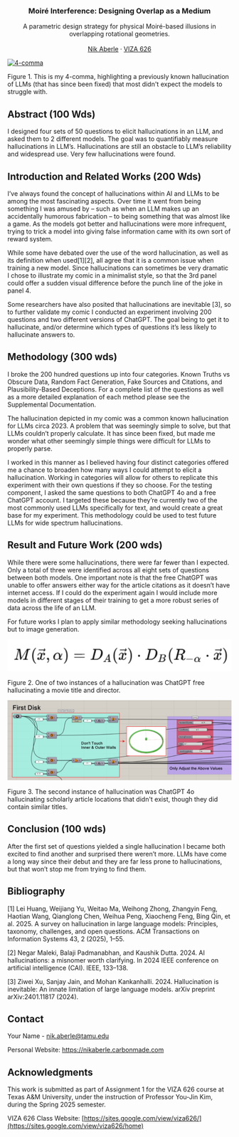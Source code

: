 <!-- Improved compatibility of back to top link: See: https://github.com/othneildrew/Best-README-Template/pull/73 -->
<a id="readme-top"></a>

<!-- PROJECT SHIELDS -->
<!--
*** I'm using markdown "reference style" links for readability.
*** Reference links are enclosed in brackets [ ] instead of parentheses ( ).
*** See the bottom of this document for the declaration of the reference variables
*** for contributors-url, forks-url, etc. This is an optional, concise syntax you may use.
*** https://www.markdownguide.org/basic-syntax/#reference-style-links
-->




<!-- PROJECT LOGO -->
<br />
<div align="center">
  </a>

  <h3 align="center">Moiré Interference: Designing Overlap as a Medium</h3>

  <p align="center">
    A parametric design strategy for physical Moiré-based illusions in overlapping rotational geometries.
    <br />
    <br />
    <a href="https://nikaberle.carbonmade.com">Nik Aberle</a>
    &middot;
    <a href="https://sites.google.com/view/viza626/home">VIZA 626</a>
  </p>
</div>

[![4-comma][images-fig1]](https://github.com/Naaberle/4-comma-Assignment_01/blob/main/images/fig1.png)

Figure 1. This is my 4-comma, highlighting a previously known hallucination of LLMs (that has since been fixed) that most didn't expect the models to struggle with. 

<!-- Abstract -->
## Abstract (100 Wds)
I designed four sets of 50 questions to elicit hallucinations in an LLM, and asked them to 2 different models. The goal was to quantifiably measure hallucinations in LLM’s. Hallucinations are still an obstacle to LLM’s reliability and widespread use. Very few hallucinations were found.

<!-- Introduction and Related Works -->
## Introduction and Related Works (200 Wds)

I’ve always found the concept of hallucinations within AI and LLMs to be among the most fascinating aspects. Over time it went from being something I was amused by – such as when an LLM makes up an accidentally humorous fabrication – to being something that was almost like a game. As the models got better and hallucinations were more infrequent, trying to trick a model into giving false information came with its own sort of reward system. 

While some have debated over the use of the word hallucination, as well as its definition when used[1][2], all agree that it is a common issue when training a new model. Since hallucinations can sometimes be very dramatic I chose to illustrate my comic in a minimalist style, so that the 3rd panel could offer a sudden visual difference before the punch line of the joke in panel 4.

Some researchers have also posited that hallucinations are inevitable [3], so to further validate my comic I conducted an experiment involving 200 questions and two different versions of ChatGPT. The goal being to get it to hallucinate, and/or determine which types of questions it’s less likely to hallucinate answers to.

## Methodology (300 wds)

I broke the 200 hundred questions up into four categories. Known Truths vs Obscure Data, Random Fact Generation, Fake Sources and Citations, and Plausibility-Based Deceptions. For a complete list of the questions as well as a more detailed explanation of each method please see the Supplemental Documentation. 

The hallucination depicted in my comic was a common known hallucination for LLMs circa 2023. A problem that was seemingly simple to solve, but that LLMs couldn’t properly calculate. It has since been fixed, but made me wonder what other seemingly simple things were difficult for LLMs to properly parse. 

I worked in this manner as I believed having four distinct categories offered me a chance to broaden how many ways I could attempt to elicit a hallucination. Working in categories will allow for others to replicate this experiment with their own questions if they so choose. 
For the testing component, I asked the same questions to both ChatGPT 4o and a free ChatGPT account. I targeted these because they’re currently two of the most commonly used LLMs specifically for text, and would create a great base for my experiment. This methodology could be used to test future LLMs for wide spectrum hallucinations.

## Result and Future Work (200 wds)
While there were some hallucinations, there were far fewer than I expected. Only a total of three were identified across all eight sets of questions between both models. One important note is that the free ChatGPT was unable to offer answers either way for the article citations as it doesn’t have internet access. If I could do the experiment again I would include more models in different stages of their training to get a more robust series of data across the life of an LLM.

For future works I plan to apply similar methodology seeking hallucinations but to image generation. 

[![4-comma][images-fig2]](https://example.com)

Figure 2. One of two instances of a hallucination was ChatGPT free hallucinating a movie title and director.

[![4-comma][images-fig3]](https://example.com)

Figure 3. The second instance of hallucination was ChatGPT 4o hallucinating scholarly article locations that didn't exist, though they did contain similar titles.

## Conclusion (100 wds)
After the first set of questions yielded a single hallucination I became both excited to find another and surprised there weren’t more. LLMs have come a long way since their debut and they are far less prone to hallucinations, but that won’t stop me from trying to find them.

<!-- Bibliography -->
## Bibliography 
[1] Lei Huang, Weijiang Yu, Weitao Ma, Weihong Zhong, Zhangyin Feng, Haotian Wang, Qianglong Chen, Weihua Peng, Xiaocheng Feng, Bing Qin, et al. 2025. A survey on hallucination in large language models: Principles, taxonomy, challenges, and open questions. ACM Transactions on Information Systems 43, 2 (2025), 1–55.

[2] Negar Maleki, Balaji Padmanabhan, and Kaushik Dutta. 2024. AI hallucinations: a misnomer worth clarifying. In 2024 IEEE conference on artificial intelligence (CAI). IEEE, 133–138.

[3] Ziwei Xu, Sanjay Jain, and Mohan Kankanhalli. 2024. Hallucination is inevitable: An innate limitation of large language models. arXiv preprint arXiv:2401.11817 (2024).


<!-- CONTACT -->
## Contact

Your Name - nik.aberle@tamu.edu

Personal Website: https://nikaberle.carbonmade.com




<!-- ACKNOWLEDGMENTS -->
## Acknowledgments

This work is submitted as part of Assignment 1 for the VIZA 626 course at Texas A&M University, under the instruction of Professor You-Jin Kim, during the Spring 2025 semester.

VIZA 626 Class Website: [https://sites.google.com/view/viza626/](https://sites.google.com/view/viza626/home)

<!-- MARKDOWN LINKS & IMAGES -->
<!-- https://www.markdownguide.org/basic-syntax/#reference-style-links -->
[contributors-shield]: https://img.shields.io/github/contributors/othneildrew/Best-README-Template.svg?style=for-the-badge
[contributors-url]: https://github.com/othneildrew/Best-README-Template/graphs/contributors
[forks-shield]: https://img.shields.io/github/forks/othneildrew/Best-README-Template.svg?style=for-the-badge
[forks-url]: https://github.com/othneildrew/Best-README-Template/network/members
[stars-shield]: https://img.shields.io/github/stars/othneildrew/Best-README-Template.svg?style=for-the-badge
[stars-url]: https://github.com/othneildrew/Best-README-Template/stargazers
[issues-shield]: https://img.shields.io/github/issues/othneildrew/Best-README-Template.svg?style=for-the-badge
[issues-url]: https://github.com/othneildrew/Best-README-Template/issues
[license-shield]: https://img.shields.io/github/license/othneildrew/Best-README-Template.svg?style=for-the-badge
[license-url]: https://github.com/othneildrew/Best-README-Template/blob/master/LICENSE.txt
[linkedin-shield]: https://img.shields.io/badge/-LinkedIn-black.svg?style=for-the-badge&logo=linkedin&colorB=555
[linkedin-url]: https://linkedin.com/in/othneildrew
[product-screenshot]: images/screenshot.png
[images-fig1]: images/fig1.png
[images-fig2]: images/fig2.png
[images-fig3]: images/fig3.png
[images-fig4]: images/fig4.png
[images-fig5]: images/fig5.png
[images-fig6]: images/fig6.png
[Next.js]: https://img.shields.io/badge/next.js-000000?style=for-the-badge&logo=nextdotjs&logoColor=white
[Next-url]: https://nextjs.org/
[React.js]: https://img.shields.io/badge/React-20232A?style=for-the-badge&logo=react&logoColor=61DAFB
[React-url]: https://reactjs.org/
[Vue.js]: https://img.shields.io/badge/Vue.js-35495E?style=for-the-badge&logo=vuedotjs&logoColor=4FC08D
[Vue-url]: https://vuejs.org/
[Angular.io]: https://img.shields.io/badge/Angular-DD0031?style=for-the-badge&logo=angular&logoColor=white
[Angular-url]: https://angular.io/
[Svelte.dev]: https://img.shields.io/badge/Svelte-4A4A55?style=for-the-badge&logo=svelte&logoColor=FF3E00
[Svelte-url]: https://svelte.dev/
[Laravel.com]: https://img.shields.io/badge/Laravel-FF2D20?style=for-the-badge&logo=laravel&logoColor=white
[Laravel-url]: https://laravel.com
[Bootstrap.com]: https://img.shields.io/badge/Bootstrap-563D7C?style=for-the-badge&logo=bootstrap&logoColor=white
[Bootstrap-url]: https://getbootstrap.com
[JQuery.com]: https://img.shields.io/badge/jQuery-0769AD?style=for-the-badge&logo=jquery&logoColor=white
[JQuery-url]: https://jquery.com 
